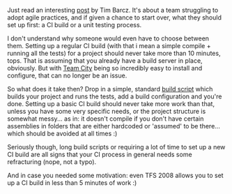 Just read an interesting <a href="http://devlicio.us/blogs/tim_barcz/archive/2008/08/19/what-first-ci-or-unit-testing.aspx">post</a> by Tim Barcz. It's about a team struggling to adopt agile practices, and if given a chance to start over, what they should set up first: a CI build or a unit testing process.

I don't understand why someone would even have to choose between them.  Setting up a regular CI build (with that i mean a simple compile + running all the tests) for a project should never take more than 10 minutes, tops. That is assuming that you already have a build server in place, obviously.  But with <a href="http://www.jetbrains.com/teamcity/index.html">Team City</a> being so incredibly easy to install and configure, that can no longer be an issue.

So what does it take then? Drop in a simple, standard <a href="http://davybrion.com/blog/2008/07/basic-msbuild-script/">build script</a> which builds your project and runs the tests, add a build configuration and you're done.  Setting up a basic CI build should never take more work than that, unless you have some very specific needs, or the project structure is somewhat messy... as in: it doesn't compile if you don't have certain assemblies in folders that are either hardcoded or 'assumed' to be there... which should be avoided at all times :)

Seriously though, long build scripts or requiring a lot of time to set up a new CI build are all signs that your CI process in general needs some refracturing (nope, not a typo).

And in case you needed some motivation: even TFS 2008 allows you to set up a CI build in less than 5 minutes of work :)